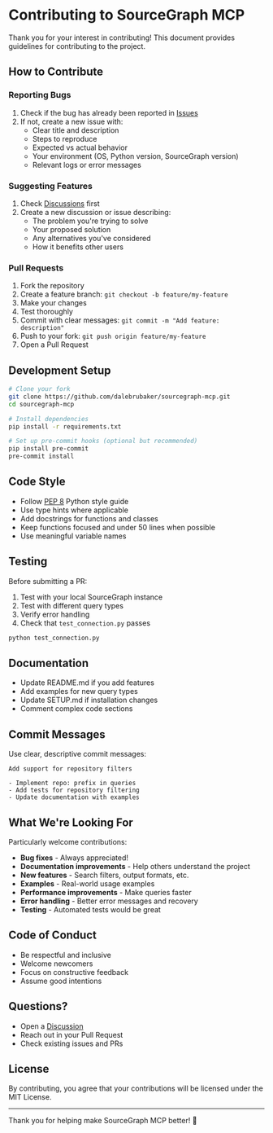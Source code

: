 # Contributing to SourceGraph MCP

Thank you for your interest in contributing! This document provides guidelines for contributing to the project.

## How to Contribute

### Reporting Bugs

1. Check if the bug has already been reported in [Issues](https://github.com/dalebrubaker/sourcegraph-mcp/issues)
2. If not, create a new issue with:
   - Clear title and description
   - Steps to reproduce
   - Expected vs actual behavior
   - Your environment (OS, Python version, SourceGraph version)
   - Relevant logs or error messages

### Suggesting Features

1. Check [Discussions](https://github.com/dalebrubaker/sourcegraph-mcp/discussions) first
2. Create a new discussion or issue describing:
   - The problem you're trying to solve
   - Your proposed solution
   - Any alternatives you've considered
   - How it benefits other users

### Pull Requests

1. Fork the repository
2. Create a feature branch: `git checkout -b feature/my-feature`
3. Make your changes
4. Test thoroughly
5. Commit with clear messages: `git commit -m "Add feature: description"`
6. Push to your fork: `git push origin feature/my-feature`
7. Open a Pull Request

## Development Setup

```bash
# Clone your fork
git clone https://github.com/dalebrubaker/sourcegraph-mcp.git
cd sourcegraph-mcp

# Install dependencies
pip install -r requirements.txt

# Set up pre-commit hooks (optional but recommended)
pip install pre-commit
pre-commit install
```

## Code Style

- Follow [PEP 8](https://pep8.org/) Python style guide
- Use type hints where applicable
- Add docstrings for functions and classes
- Keep functions focused and under 50 lines when possible
- Use meaningful variable names

## Testing

Before submitting a PR:

1. Test with your local SourceGraph instance
2. Test with different query types
3. Verify error handling
4. Check that `test_connection.py` passes

```bash
python test_connection.py
```

## Documentation

- Update README.md if you add features
- Add examples for new query types
- Update SETUP.md if installation changes
- Comment complex code sections

## Commit Messages

Use clear, descriptive commit messages:

```
Add support for repository filters

- Implement repo: prefix in queries
- Add tests for repository filtering
- Update documentation with examples
```

## What We're Looking For

Particularly welcome contributions:

- **Bug fixes** - Always appreciated!
- **Documentation improvements** - Help others understand the project
- **New features** - Search filters, output formats, etc.
- **Examples** - Real-world usage examples
- **Performance improvements** - Make queries faster
- **Error handling** - Better error messages and recovery
- **Testing** - Automated tests would be great

## Code of Conduct

- Be respectful and inclusive
- Welcome newcomers
- Focus on constructive feedback
- Assume good intentions

## Questions?

- Open a [Discussion](https://github.com/dalebrubaker/sourcegraph-mcp/discussions)
- Reach out in your Pull Request
- Check existing issues and PRs

## License

By contributing, you agree that your contributions will be licensed under the MIT License.

---

Thank you for helping make SourceGraph MCP better! 🎉
